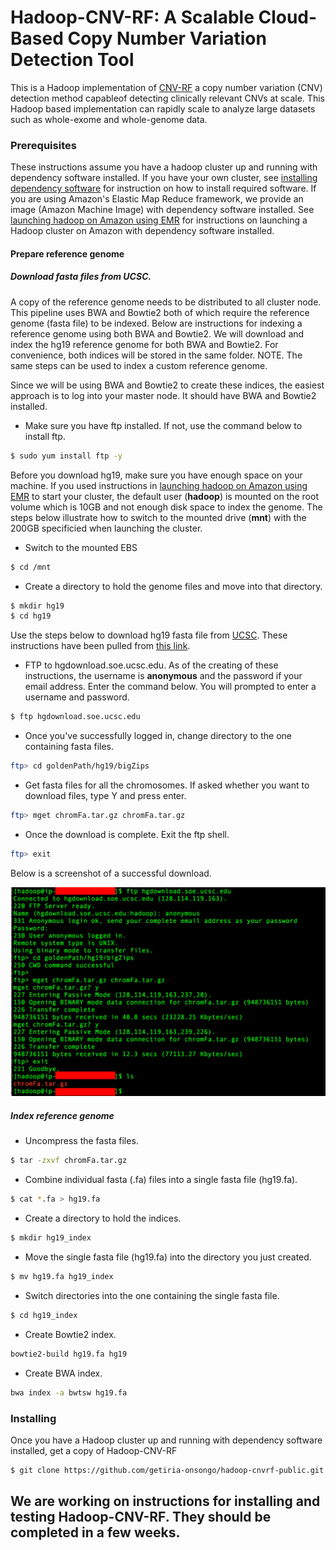 # Hadoop-CNV-RF: A Scalable Cloud-Based Copy Number Variation Detection Tool  

This is a Hadoop implementation of [CNV-RF](https://www.ncbi.nlm.nih.gov/pubmed/27597741) a 
copy number variation (CNV) detection method capableof detecting clinically relevant CNVs at scale. 
This Hadoop based implementation can rapidly scale to analyze large datasets such as whole-exome 
and whole-genome data. 

### Prerequisites
These instructions assume you have a hadoop cluster up and running with dependency software installed. If you have your own cluster, see [installing dependency software](https://github.com/getiria-onsongo/hadoop-cnvrf-public/wiki/Installing-dependency-software-for-Hadoop-CNV-RF) for instruction on how to install required software. If you are using Amazon's Elastic Map Reduce framework, we provide an image (Amazon Machine Image) with dependency software installed. See [launching hadoop on Amazon using EMR](https://github.com/getiria-onsongo/hadoop-cnvrf-public/wiki/Launching-Hadoop-on-Amazon-using-Elastic-Map-Reduce-Framework) for instructions on launching a Hadoop cluster on Amazon with dependency software installed. 



#### Prepare reference genome
##### Download fasta files from UCSC. 
A copy of the reference genome needs to be distributed to all cluster node. This pipeline uses BWA and Bowtie2 both of which require 
the reference genome (fasta file) to be indexed. Below are instructions for indexing a reference genome using both BWA and 
Bowtie2. We will download and index the hg19 reference genome for both BWA and Bowtie2. For convenience, both indices will be stored 
in the same folder. NOTE. The same steps can be used to index a custom reference genome. 

Since we will be using BWA and Bowtie2 to create these indices, the easiest approach is to log into your master node. It should have BWA and 
Bowtie2 installed. 

* Make sure you have ftp installed. If not, use the command below to install ftp. 

```bash
$ sudo yum install ftp -y
```

Before you download hg19, make sure you have enough space on your machine. If you used instructions in [launching hadoop on Amazon using EMR](https://github.com/getiria-onsongo/hadoop-cnvrf-public/wiki/Launching-Hadoop-on-Amazon-using-Elastic-Map-Reduce-Framework) to start
your cluster, the default user (**hadoop**) is mounted on the root volume which is 10GB and not enough disk space to index the genome. The steps
below illustrate how to switch to the mounted drive (**mnt**) with the 200GB specificied when launching the cluster. 

* Switch to the mounted EBS 
```bash
$ cd /mnt
```

* Create a directory to hold the genome files and move into that directory. 
```bash
$ mkdir hg19
$ cd hg19
```

Use the steps below to download hg19 fasta file from [UCSC](http://hgdownload.cse.ucsc.edu/downloads.html). These 
instructions have been pulled from [this link]((http://hgdownload.cse.ucsc.edu/goldenPath/hg19/bigZips/)). 

* FTP to hgdownload.soe.ucsc.edu. As of the creating of these instructions, the username is **anonymous** and the password if 
your email address. Enter the command below. You will prompted to enter a username and password. 

```bash
$ ftp hgdownload.soe.ucsc.edu
```
* Once you've successfully logged in, change directory to the one containing fasta files. 
```bash
ftp> cd goldenPath/hg19/bigZips 
```
* Get fasta files for all the chromosomes. If asked whether you want to download files, type Y and press enter. 

```bash
ftp> mget chromFa.tar.gz chromFa.tar.gz  
```

* Once the download is complete. Exit the ftp shell. 
```bash
ftp> exit
```

Below is a screenshot of a successful download. 

![FTPinstructions](userguide/ftp_one.png)

##### Index reference genome 
* Uncompress the fasta files. 
```bash
$ tar -zxvf chromFa.tar.gz
```

* Combine individual fasta (.fa) files into a single fasta file (hg19.fa). 
```bash
$ cat *.fa > hg19.fa
```

* Create a directory to hold the indices. 
```bash
$ mkdir hg19_index
```

* Move the single fasta file (hg19.fa) into the directory you just created.   
```bash
$ mv hg19.fa hg19_index
```

* Switch directories into the one containing the single fasta file.   
```bash
$ cd hg19_index
```

* Create Bowtie2 index.   
```bash
bowtie2-build hg19.fa hg19
```

* Create BWA index.   
```bash
bwa index -a bwtsw hg19.fa 
```

### Installing
Once you have a Hadoop cluster up and running with dependency software installed, get a copy of Hadoop-CNV-RF

```bash
$ git clone https://github.com/getiria-onsongo/hadoop-cnvrf-public.git 
```

<!--
## Getting Started

These instructions will get you a copy of the project up and running on your local machine for development and testing purposes. See deployment for notes on how to deploy the project on a live system.

### Prerequisites

What things you need to install the software and how to install them

```
Give examples
```

### Installing

A step by step series of examples that tell you how to get a development env running

Say what the step will be

```
Give the example
```

And repeat

```
until finished
```

End with an example of getting some data out of the system or using it for a little demo

## Running the tests

Explain how to run the automated tests for this system

### Break down into end to end tests

Explain what these tests test and why

```
Give an example
```

### And coding style tests

Explain what these tests test and why

```
Give an example
```

## Deployment

Add additional notes about how to deploy this on a live system

## Built With

* [Dropwizard](http://www.dropwizard.io/1.0.2/docs/) - The web framework used
* [Maven](https://maven.apache.org/) - Dependency Management
* [ROME](https://rometools.github.io/rome/) - Used to generate RSS Feeds

## Contributing

Please read [CONTRIBUTING.md](https://gist.github.com/PurpleBooth/b24679402957c63ec426) for details on our code of conduct, and the process for submitting pull requests to us.

## Versioning

We use [SemVer](http://semver.org/) for versioning. For the versions available, see the [tags on this repository](https://github.com/your/project/tags). 

## Authors

* **Billie Thompson** - *Initial work* - [PurpleBooth](https://github.com/PurpleBooth)

See also the list of [contributors](https://github.com/your/project/contributors) who participated in this project.

## License

This project is licensed under the MIT License - see the [LICENSE.md](LICENSE.md) file for details

## Acknowledgments

* Hat tip to anyone whose code was used
* Inspiration
* etc

-->

## We are working on instructions for installing and testing Hadoop-CNV-RF. They should be completed in a few weeks.  
